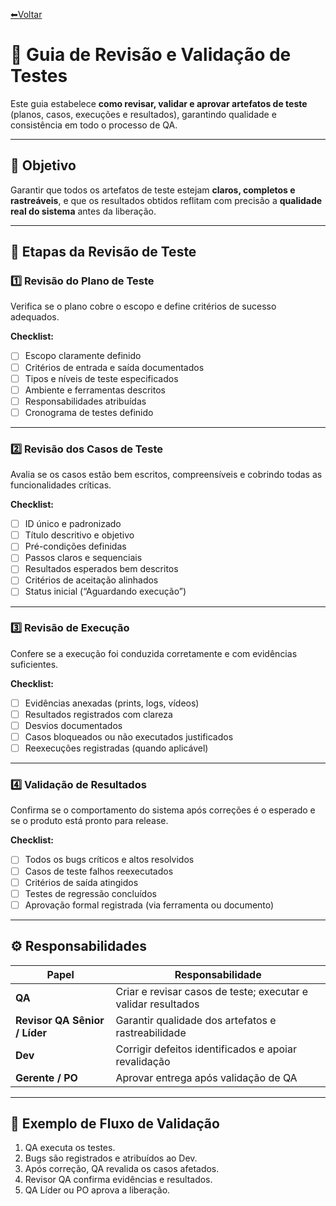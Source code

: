 [⬅Voltar](../../readme.md)  

# 🧠 Guia de Revisão e Validação de Testes  

Este guia estabelece **como revisar, validar e aprovar artefatos de teste** (planos, casos, execuções e resultados), garantindo qualidade e consistência em todo o processo de QA.

---

## 🎯 Objetivo  
Garantir que todos os artefatos de teste estejam **claros, completos e rastreáveis**, e que os resultados obtidos reflitam com precisão a **qualidade real do sistema** antes da liberação.

---

## 🧩 Etapas da Revisão de Teste  

### 1️⃣ **Revisão do Plano de Teste**
Verifica se o plano cobre o escopo e define critérios de sucesso adequados.

**Checklist:**
- [ ] Escopo claramente definido  
- [ ] Critérios de entrada e saída documentados  
- [ ] Tipos e níveis de teste especificados  
- [ ] Ambiente e ferramentas descritos  
- [ ] Responsabilidades atribuídas  
- [ ] Cronograma de testes definido  

---

### 2️⃣ **Revisão dos Casos de Teste**
Avalia se os casos estão bem escritos, compreensíveis e cobrindo todas as funcionalidades críticas.

**Checklist:**
- [ ] ID único e padronizado  
- [ ] Título descritivo e objetivo  
- [ ] Pré-condições definidas  
- [ ] Passos claros e sequenciais  
- [ ] Resultados esperados bem descritos  
- [ ] Critérios de aceitação alinhados  
- [ ] Status inicial (“Aguardando execução”)  

---

### 3️⃣ **Revisão de Execução**
Confere se a execução foi conduzida corretamente e com evidências suficientes.

**Checklist:**
- [ ] Evidências anexadas (prints, logs, vídeos)  
- [ ] Resultados registrados com clareza  
- [ ] Desvios documentados  
- [ ] Casos bloqueados ou não executados justificados  
- [ ] Reexecuções registradas (quando aplicável)  

---

### 4️⃣ **Validação de Resultados**
Confirma se o comportamento do sistema após correções é o esperado e se o produto está pronto para release.

**Checklist:**
- [ ] Todos os bugs críticos e altos resolvidos  
- [ ] Casos de teste falhos reexecutados  
- [ ] Critérios de saída atingidos  
- [ ] Testes de regressão concluídos  
- [ ] Aprovação formal registrada (via ferramenta ou documento)  

---

## ⚙️ Responsabilidades  

| Papel | Responsabilidade |
|-------|-------------------|
| **QA** | Criar e revisar casos de teste; executar e validar resultados |
| **Revisor QA Sênior / Líder** | Garantir qualidade dos artefatos e rastreabilidade |
| **Dev** | Corrigir defeitos identificados e apoiar revalidação |
| **Gerente / PO** | Aprovar entrega após validação de QA |

---

## 🧮 Exemplo de Fluxo de Validação  

1. QA executa os testes.  
2. Bugs são registrados e atribuídos ao Dev.  
3. Após correção, QA revalida os casos afetados.  
4. Revisor QA confirma evidências e resultados.  
5. QA Líder ou PO aprova a liberação.  

